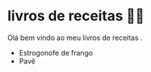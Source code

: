 # livros de receitas :man_cook:

Olá bem vindo ao meu livros de receitas .

- Estrogonofe de frango
- Pavê
